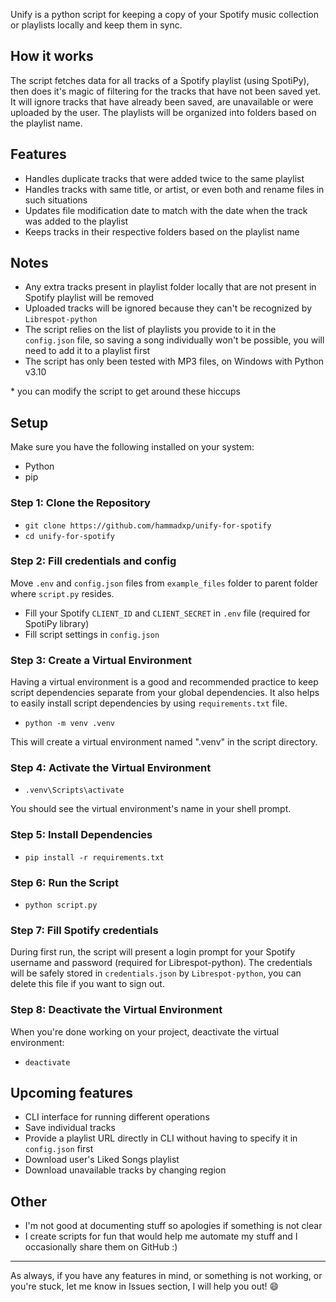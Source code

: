 Unify is a python script for keeping a copy of your Spotify music collection or playlists locally and keep them in sync.

## How it works

The script fetches data for all tracks of a Spotify playlist (using SpotiPy), then does it's magic of filtering for the tracks that have not been saved yet. It will ignore tracks that have already been saved, are unavailable or were uploaded by the user. The playlists will be organized into folders based on the playlist name.

## Features

- Handles duplicate tracks that were added twice to the same playlist
- Handles tracks with same title, or artist, or even both and rename files in such situations
- Updates file modification date to match with the date when the track was added to the playlist
- Keeps tracks in their respective folders based on the playlist name

## Notes

- Any extra tracks present in playlist folder locally that are not present in Spotify playlist will be removed
- Uploaded tracks will be ignored because they can't be recognized by `Librespot-python`
- The script relies on the list of playlists you provide to it in the `config.json` file, so saving a song individually won't be possible, you will need to add it to a playlist first
- The script has only been tested with MP3 files, on Windows with Python v3.10

\* you can modify the script to get around these hiccups

## Setup

Make sure you have the following installed on your system:

- Python
- pip

### Step 1: Clone the Repository

- `git clone https://github.com/hammadxp/unify-for-spotify`
- `cd unify-for-spotify`

### Step 2: Fill credentials and config

Move `.env` and `config.json` files from `example_files` folder to parent folder where `script.py` resides.

- Fill your Spotify `CLIENT_ID` and `CLIENT_SECRET` in `.env` file (required for SpotiPy library)
- Fill script settings in `config.json`

### Step 3: Create a Virtual Environment

Having a virtual environment is a good and recommended practice to keep script dependencies separate from your global dependencies. It also helps to easily install script dependencies by using `requirements.txt` file.

- `python -m venv .venv`

This will create a virtual environment named ".venv" in the script directory.

### Step 4: Activate the Virtual Environment

- `.venv\Scripts\activate`

You should see the virtual environment's name in your shell prompt.

### Step 5: Install Dependencies

- `pip install -r requirements.txt`

### Step 6: Run the Script

- `python script.py`

### Step 7: Fill Spotify credentials

During first run, the script will present a login prompt for your Spotify username and password (required for Librespot-python). The credentials will be safely stored in `credentials.json` by `Librespot-python`, you can delete this file if you want to sign out.

### Step 8: Deactivate the Virtual Environment

When you're done working on your project, deactivate the virtual environment:

- `deactivate`

## Upcoming features

- CLI interface for running different operations
- Save individual tracks
- Provide a playlist URL directly in CLI without having to specify it in `config.json` first
- Download user's Liked Songs playlist
- Download unavailable tracks by changing region

## Other

- I'm not good at documenting stuff so apologies if something is not clear
- I create scripts for fun that would help me automate my stuff and I occasionally share them on GitHub :)

---

As always, if you have any features in mind, or something is not working, or you're stuck, let me know in Issues section, I will help you out! :smile:
